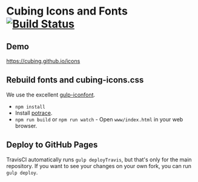 # Cubing Icons and Fonts [![Build Status](https://travis-ci.org/cubing/icons.svg?branch=master)](https://travis-ci.org/cubing/icons)

## Demo
<https://cubing.github.io/icons>

## Rebuild fonts and cubing-icons.css

We use the excellent [gulp-iconfont](https://www.npmjs.com/package/gulp-iconfont).

- `npm install`
- Install [potrace](http://potrace.sourceforge.net/).
- `npm run build` or `npm run watch` - Open `www/index.html` in your web browser.

## Deploy to GitHub Pages

TravisCI automatically runs `gulp deployTravis`, but that's only for the main
repository. If you want to see your changes on your own fork,
you can run `gulp deploy`.
